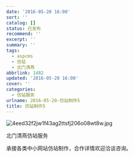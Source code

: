 ```yaml
---
date: '2016-05-20 16:00'
sort: ''
catalog: []
status: 已发布
recommend: ''
excerpt: ''
summary: ''
tags:
  - aspcms
  - 仿站
  - 北门清燕
abbrlink: 1482
updated: '2016-05-20 16:00'
cover: ''
categories:
  - 仿站服务
urlname: 2016-05-20-仿站制作5
title: 仿站制作5
---
```


![4eed32f2jw1f43ag2ttsfj206o08wt8w.jpg](https://image.bmqy.net/upload/4eed32f2jw1f43ag2ttsfj206o08wt8w.jpg)


北门清燕仿站服务


承接各类中小网站仿站制作，合作详情欢迎洽谈咨询。

